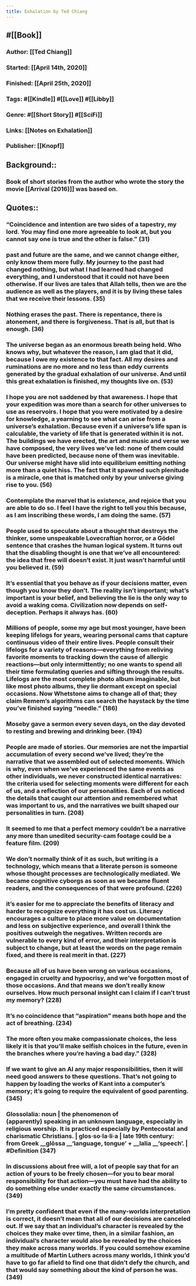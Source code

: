```yaml
---
title: Exhalation by Ted Chiang
---
```


## #[[Book]]
### Author: [[Ted Chiang]]

### Started: [[April 14th, 2020]]

### Finished: [[April 25th, 2020]]

### Tags: #[[Kindle]] #[[Love]] #[[Libby]]

### Genre: #[[Short Story]] #[[SciFi]] 

### Links: [[Notes on Exhalation]]

### Publisher: [[Knopf]]

## Background::
### Book of short stories from the author who wrote the story the movie [[Arrival (2016)]] was based on.

## Quotes::
### “Coincidence and intention are two sides of a tapestry, my lord. You may find one more agreeable to look at, but you cannot say one is true and the other is false.” (31)

### past and future are the same, and we cannot change either, only know them more fully. My journey to the past had changed nothing, but what I had learned had changed everything, and I understood that it could not have been otherwise. If our lives are tales that Allah tells, then we are the audience as well as the players, and it is by living these tales that we receive their lessons. (35)

### Nothing erases the past. There is repentance, there is atonement, and there is forgiveness. That is all, but that is enough. (36)

### The universe began as an enormous breath being held. Who knows why, but whatever the reason, I am glad that it did, because I owe my existence to that fact. All my desires and ruminations are no more and no less than eddy currents generated by the gradual exhalation of our universe. And until this great exhalation is finished, my thoughts live on. (53)

### I hope you are not saddened by that awareness. I hope that your expedition was more than a search for other universes to use as reservoirs. I hope that you were motivated by a desire for knowledge, a yearning to see what can arise from a universe’s exhalation. Because even if a universe’s life span is calculable, the variety of life that is generated within it is not. The buildings we have erected, the art and music and verse we have composed, the very lives we’ve led: none of them could have been predicted, because none of them was inevitable. Our universe might have slid into equilibrium emitting nothing more than a quiet hiss. The fact that it spawned such plenitude is a miracle, one that is matched only by your universe giving rise to you. (56)

### Contemplate the marvel that is existence, and rejoice that you are able to do so. I feel I have the right to tell you this because, as I am inscribing these words, I am doing the same. (57)

### People used to speculate about a thought that destroys the thinker, some unspeakable Lovecraftian horror, or a Gödel sentence that crashes the human logical system. It turns out that the disabling thought is one that we’ve all encountered: the idea that free will doesn’t exist. It just wasn’t harmful until you believed it. (59)

### It’s essential that you behave as if your decisions matter, even though you know they don’t. The reality isn’t important; what’s important is your belief, and believing the lie is the only way to avoid a waking coma. Civilization now depends on self-deception. Perhaps it always has. (60)

### Millions of people, some my age but most younger, have been keeping lifelogs for years, wearing personal cams that capture continuous video of their entire lives. People consult their lifelogs for a variety of reasons—everything from reliving favorite moments to tracking down the cause of allergic reactions—but only intermittently; no one wants to spend all their time formulating queries and sifting through the results. Lifelogs are the most complete photo album imaginable, but like most photo albums, they lie dormant except on special occasions. Now Whetstone aims to change all of that; they claim Remem’s algorithms can search the haystack by the time you’ve finished saying “needle.” (186)

### Moseby gave a sermon every seven days, on the day devoted to resting and brewing and drinking beer. (194)

### People are made of stories. Our memories are not the impartial accumulation of every second we’ve lived; they’re the narrative that we assembled out of selected moments. Which is why, even when we’ve experienced the same events as other individuals, we never constructed identical narratives: the criteria used for selecting moments were different for each of us, and a reflection of our personalities. Each of us noticed the details that caught our attention and remembered what was important to us, and the narratives we built shaped our personalities in turn. (208)

### It seemed to me that a perfect memory couldn’t be a narrative any more than unedited security-cam footage could be a feature film. (209)

### We don’t normally think of it as such, but writing is a technology, which means that a literate person is someone whose thought processes are technologically mediated. We became cognitive cyborgs as soon as we became fluent readers, and the consequences of that were profound. (226)

### it’s easier for me to appreciate the benefits of literacy and harder to recognize everything it has cost us. Literacy encourages a culture to place more value on documentation and less on subjective experience, and overall I think the positives outweigh the negatives. Written records are vulnerable to every kind of error, and their interpretation is subject to change, but at least the words on the page remain fixed, and there is real merit in that. (227)

### Because all of us have been wrong on various occasions, engaged in cruelty and hypocrisy, and we’ve forgotten most of those occasions. And that means we don’t really know ourselves. How much personal insight can I claim if I can’t trust my memory? (228)

### It’s no coincidence that “aspiration” means both hope and the act of breathing. (234)

### The more often you make compassionate choices, the less likely it is that you’ll make selfish choices in the future, even in the branches where you’re having a bad day.” (328)

### If we want to give an AI any major responsibilities, then it will need good answers to these questions. That’s not going to happen by loading the works of Kant into a computer’s memory; it’s going to require the equivalent of good parenting. (345)

### Glossolalia: noun | the phenomenon of (apparently) speaking in an unknown language, especially in religious worship. It is practiced especially by Pentecostal and charismatic Christians. | glos·so·la·li·a | late 19th century: from Greek __glōssa __‘language, tongue’ + __lalia __‘speech’. | #Definition (347)

### In discussions about free will, a lot of people say that for an action of yours to be freely chosen—for you to bear moral responsibility for that action—you must have had the ability to do something else under exactly the same circumstances. (349)

### I’m pretty confident that even if the many-worlds interpretation is correct, it doesn’t mean that all of our decisions are canceled out. If we say that an individual’s character is revealed by the choices they make over time, then, in a similar fashion, an individual’s character would also be revealed by the choices they make across many worlds. If you could somehow examine a multitude of Martin Luthers across many worlds, I think you’d have to go far afield to find one that didn’t defy the church, and that would say something about the kind of person he was. (349)
